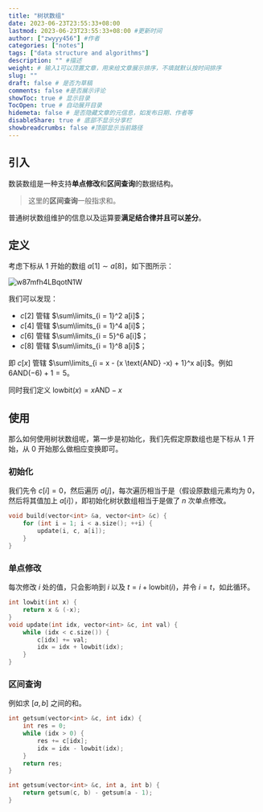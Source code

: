 ```yaml
---
title: "树状数组"
date: 2023-06-23T23:55:33+08:00
lastmod: 2023-06-23T23:55:33+08:00 #更新时间
author: ["zwyyy456"] #作者
categories: ["notes"]
tags: ["data structure and algorithms"]
description: "" #描述
weight: # 输入1可以顶置文章，用来给文章展示排序，不填就默认按时间排序
slug: ""
draft: false # 是否为草稿
comments: false #是否展示评论
showToc: true # 显示目录
TocOpen: true # 自动展开目录
hidemeta: false # 是否隐藏文章的元信息，如发布日期、作者等
disableShare: true # 底部不显示分享栏
showbreadcrumbs: false #顶部显示当前路径
---
```

## 引入

数装数组是一种支持**单点修改**和**区间查询**的数据结构。

> 这里的**区间查询**一般指求和。

普通树状数组维护的信息以及运算要**满足结合律并且可以差分**。

## 定义

考虑下标从 $1$ 开始的数组 $a[1]\sim a[8]$，如下图所示：

![w87mfh4LBqotN1W](https://pic-upyun.zwyyy456.tech/smms/2023-12-26-070021.png)

我们可以发现：
- $c[2]$ 管辖 $\sum\limits_{i = 1}^2 a[i]$；
- $c[4]$ 管辖 $\sum\limits_{i = 1}^4 a[i]$；
- $c[6]$ 管辖 $\sum\limits_{i = 5}^6 a[i]$；
- $c[8]$ 管辖 $\sum\limits_{i = 1}^8 a[i]$；

即 $c[x]$ 管辖 $\sum\limits_{i = x - (x \text{AND} -x) + 1}^x a[i]$。例如 $6\text{AND}(-6)  + 1 = 5$。

同时我们定义 $\text{lowbit}(x) = x \text{AND}  -x$

## 使用

那么如何使用树状数组呢，第一步是初始化，我们先假定原数组也是下标从 $1$ 开始，从 $0$ 开始那么做相应变换即可。

### 初始化

我们先令 $c[i] = 0$，然后遍历 $a[j]$，每次遍历相当于是（假设原数组元素均为 $0$，然后将其值加上 $a[i]$），即初始化树状数组相当于是做了 $n$ 次单点修改。

```cpp
void build(vector<int> &a, vector<int> &c) {
    for (int i = 1; i < a.size(); ++i) {
        update(i, c, a[i]);
    }
}
```

### 单点修改

每次修改 $i$ 处的值，只会影响到 $i$ 以及 $t = i + \text{lowbit}(i)$，并令 $i = t$，如此循环。

```cpp
int lowbit(int x) {
    return x & (-x);
}
void update(int idx, vector<int> &c, int val) {
    while (idx < c.size()) {
        c[idx] += val;
        idx = idx + lowbit(idx);
    }
}
```

### 区间查询

例如求 $[a, b]$ 之间的和。

```cpp
int getsum(vector<int> &c, int idx) {
    int res = 0;
    while (idx > 0) {
        res += c[idx];
        idx = idx - lowbit(idx);
    }
    return res;
}

int getsum(vector<int> &c, int a, int b) {
    return getsum(c, b) - getsum(a - 1);
}
```